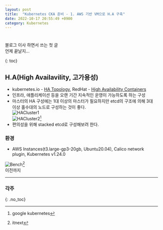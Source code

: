 ```yaml
---
layout: post
title:  "Kubernetes CKA 준비 - 1. AWS 기반 VM으로 H.A 구축"
date: 2022-10-17 20:55:49 +0900
category: Kubernetes
---
```

#  

블로그 이사 하면서 쓰는 첫 글  
언제 끝날지...
  
{: toc}  

## H.A(High Availavility, 고가용성)
- kubernetes.io - [HA Topology](https://kubernetes.io/ko/docs/setup/production-environment/tools/kubeadm/ha-topology/), RedHat - [High Availability Containers](https://www.redhat.com/ko/topics/containers/high-availability-containers)
- 인프라, 애플리케이션 등을 오랜 기간 지속적인 운영이 가능하도록 하는 구성
- 마스터의 HA 구성에는 1대 이상의 마스터가 필요하지만 etcd의 구조에 의해 3대 이상 홀수대의 노드로 구성하는 것이 좋다.  
![HACluster1](https://d33wubrfki0l68.cloudfront.net/d1411cded83856552f37911eb4522d9887ca4e83/b94b2/images/kubeadm/kubeadm-ha-topology-stacked-etcd.svg)  
![HACluster2](https://d33wubrfki0l68.cloudfront.net/ad49fffce42d5a35ae0d0cc1186b97209d86b99c/5a6ae/images/kubeadm/kubeadm-ha-topology-external-etcd.svg)[^1]
- 편의성을 위해 stacked etcd로 구성해보려 한다.

### 환경
- AWS Instances(t3.large-gp3-20gb, Ubuntu20.04), Calico network plugin, Kubernetes v1.24.0  

![Bench](https://miro.medium.com/max/720/1*zDiFQZVXuL923x0LbmXMaA.png)[^2]  
이전까지


---
### 각주
{: .no_toc}  
[^1]: google kubernetes  
[^2]: itnext  